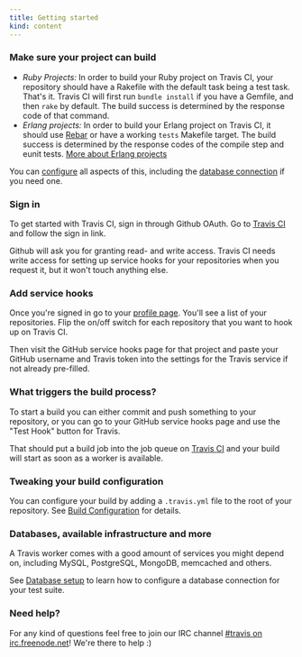 ```yaml
---
title: Getting started
kind: content
---
```


### Make sure your project can build

- *Ruby Projects:* In order to build your Ruby project on Travis CI, your repository should have a Rakefile with the default task being a test task. That's it. Travis CI will first run `bundle install` if you have a Gemfile, and then `rake` by default. The build success is determined by the response code of that command.
- *Erlang projects:* In order to build your Erlang project on Travis CI, it should use [Rebar](https://github.com/basho/rebar.git)  or have a working `tests` Makefile target. The build success is determined by the response codes of the compile step and eunit tests. [More about Erlang  projects](/docs/user/languages/erlang/)

You can <a href="/docs/user/build-configuration/">configure</a> all aspects of this, including the <a href="/docs/user/database-setup/">database connection</a> if you need one.

### Sign in

To get started with Travis CI, sign in through Github OAuth. Go to <a href="http://travis-ci.org">Travis CI</a> and follow the sign in link.

Github will ask you for granting read- and write access. Travis CI needs write access for setting up service hooks for your repositories when you request it, but it won't touch anything else.

###  Add service hooks

Once you're signed in go to your <a href="http://travis-ci.org/profile">profile page</a>. You'll see a list of your repositories. Flip the on/off switch for each repository that you want to hook up on Travis CI.

Then visit the GitHub service hooks page for that project and paste your GitHub username and Travis token into the settings for the Travis service if not already pre-filled.

### What triggers the build process?

To start a build you can either commit and push something to your repository, or you can go to your GitHub service hooks page and use the "Test Hook" button for Travis.

That should put a build job into the job queue on <a href="http://travis-ci.org">Travis CI</a> and your build will start as soon as a worker is available.

### Tweaking your build configuration

You can configure your build by adding a `.travis.yml` file to the root of your repository. See <a href="/docs/user/build-configuration/">Build Configuration</a> for details.

### Databases, available infrastructure and more</h3>

A Travis worker comes with a good amount of services you might depend on, including MySQL, PostgreSQL, MongoDB, memcached and others.

See <a href="/docs/user/database-setup/">Database setup</a> to learn how to configure a database connection for your test suite.

### Need help?

For any kind of questions feel free to join our IRC channel <a href="irc://irc.freenode.net#travis">#travis on irc.freenode.net</a>! We're there to help :)
